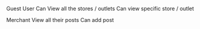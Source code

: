 Guest User
	Can View all the stores / outlets
	Can view specific store / outlet


Merchant
	View all their posts
	Can add post
